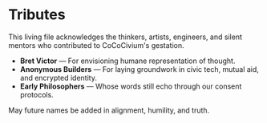 # Tributes

This living file acknowledges the thinkers, artists, engineers, and silent mentors who contributed to CoCoCivium's gestation.

- **Bret Victor** — For envisioning humane representation of thought.
- **Anonymous Builders** — For laying groundwork in civic tech, mutual aid, and encrypted identity.
- **Early Philosophers** — Whose words still echo through our consent protocols.

May future names be added in alignment, humility, and truth.

